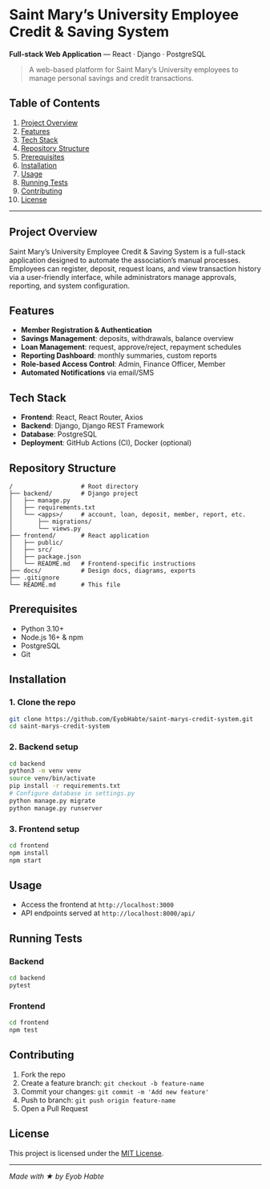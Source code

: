 # Saint Mary’s University Employee Credit & Saving System

**Full-stack Web Application** — React · Django · PostgreSQL

> A web-based platform for Saint Mary’s University employees to manage personal savings and credit transactions.


## Table of Contents
1. [Project Overview](#project-overview)
2. [Features](#features)
3. [Tech Stack](#tech-stack)
4. [Repository Structure](#repository-structure)
5. [Prerequisites](#prerequisites)
6. [Installation](#installation)
7. [Usage](#usage)
8. [Running Tests](#running-tests)
9. [Contributing](#contributing)
10. [License](#license)

---

## Project Overview
Saint Mary’s University Employee Credit & Saving System is a full-stack application designed to automate the association’s manual processes. Employees can register, deposit, request loans, and view transaction history via a user-friendly interface, while administrators manage approvals, reporting, and system configuration.

## Features
- **Member Registration & Authentication**
- **Savings Management**: deposits, withdrawals, balance overview
- **Loan Management**: request, approve/reject, repayment schedules
- **Reporting Dashboard**: monthly summaries, custom reports
- **Role-based Access Control**: Admin, Finance Officer, Member
- **Automated Notifications** via email/SMS

## Tech Stack
- **Frontend**: React, React Router, Axios
- **Backend**: Django, Django REST Framework
- **Database**: PostgreSQL
- **Deployment**: GitHub Actions (CI), Docker (optional)

## Repository Structure
```
/                   # Root directory
├── backend/        # Django project
│   ├── manage.py
│   ├── requirements.txt
│   └── <apps>/     # account, loan, deposit, member, report, etc.
│       ├── migrations/
│       └── views.py
├── frontend/       # React application
│   ├── public/
│   ├── src/
│   ├── package.json
│   └── README.md   # Frontend-specific instructions
├── docs/           # Design docs, diagrams, exports
├── .gitignore
└── README.md       # This file
```

## Prerequisites
- Python 3.10+  
- Node.js 16+ & npm  
- PostgreSQL  
- Git  

## Installation

### 1. Clone the repo
```bash
git clone https://github.com/EyobHabte/saint-marys-credit-system.git
cd saint-marys-credit-system
```

### 2. Backend setup
```bash
cd backend
python3 -m venv venv
source venv/bin/activate
pip install -r requirements.txt
# Configure database in settings.py
python manage.py migrate
python manage.py runserver
```

### 3. Frontend setup
```bash
cd frontend
npm install
npm start
```

## Usage
- Access the frontend at `http://localhost:3000`  
- API endpoints served at `http://localhost:8000/api/`  

## Running Tests
### Backend
```bash
cd backend
pytest
```

### Frontend
```bash
cd frontend
npm test
```

## Contributing
1. Fork the repo  
2. Create a feature branch: `git checkout -b feature-name`  
3. Commit your changes: `git commit -m 'Add new feature'`  
4. Push to branch: `git push origin feature-name`  
5. Open a Pull Request

## License
This project is licensed under the [MIT License](LICENSE).  

---

*Made with ★ by Eyob Habte*

